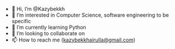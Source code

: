 - 👋 Hi, I’m @Kazybekkh
- 👀 I’m interested in Computer Science, software engineering to be specific
- 🌱 I’m currently learning Python 
- 💞️ I’m looking to collaborate on 
- 📫 How to reach me (kazybekkhairulla@gmail.com)

<!---
Kazybekkh/Kazybekkh is a ✨ special ✨ repository because its `README.md` (this file) appears on your GitHub profile.
You can click the Preview link to take a look at your changes.
--->
